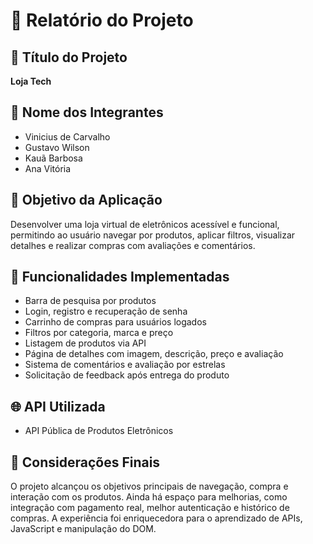 # 📝 Relatório do Projeto

## 📌 Título do Projeto
**Loja Tech**

## 👥 Nome dos Integrantes
- Vinicius de Carvalho
- Gustavo Wilson
- Kauã Barbosa
- Ana Vitória

## 🎯 Objetivo da Aplicação
Desenvolver uma loja virtual de eletrônicos acessível e funcional, permitindo ao usuário navegar por produtos, aplicar filtros, visualizar detalhes e realizar compras com avaliações e comentários.

## 🧩 Funcionalidades Implementadas
- Barra de pesquisa por produtos  
- Login, registro e recuperação de senha  
- Carrinho de compras para usuários logados  
- Filtros por categoria, marca e preço  
- Listagem de produtos via API  
- Página de detalhes com imagem, descrição, preço e avaliação  
- Sistema de comentários e avaliação por estrelas  
- Solicitação de feedback após entrega do produto

## 🌐 API Utilizada
- API Pública de Produtos Eletrônicos  

## 📝 Considerações Finais
O projeto alcançou os objetivos principais de navegação, compra e interação com os produtos. Ainda há espaço para melhorias, como integração com pagamento real, melhor autenticação e histórico de compras. A experiência foi enriquecedora para o aprendizado de APIs, JavaScript e manipulação do DOM.









